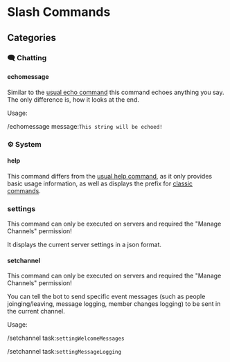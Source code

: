 # Slash Commands

## Categories

### 🗨️ Chatting

#### echomessage

Similar to the [usual echo command](ClassicCommands.md#echo) this command echoes anything you say. The only difference is, how it looks at the end.

Usage:

/echomessage message:`This string will be echoed!`

### ⚙️ System

#### help

This command differs from the [usual help command](ClassicCommands.md#help), as it only provides basic usage information, as well as displays the prefix for [classic commands](ClassicCommands.md).

### settings

This command can only be executed on servers and required the "Manage Channels" permission!

It displays the current server settings in a json format.

#### setchannel

This command can only be executed on servers and required the "Manage Channels" permission!

You can tell the bot to send specific event messages (such as people joinging/leaving, message logging, member changes logging) to be sent in the current channel.

Usage:

/setchannel task:`settingWelcomeMessages`

/setchannel task:`settingMessageLogging`
